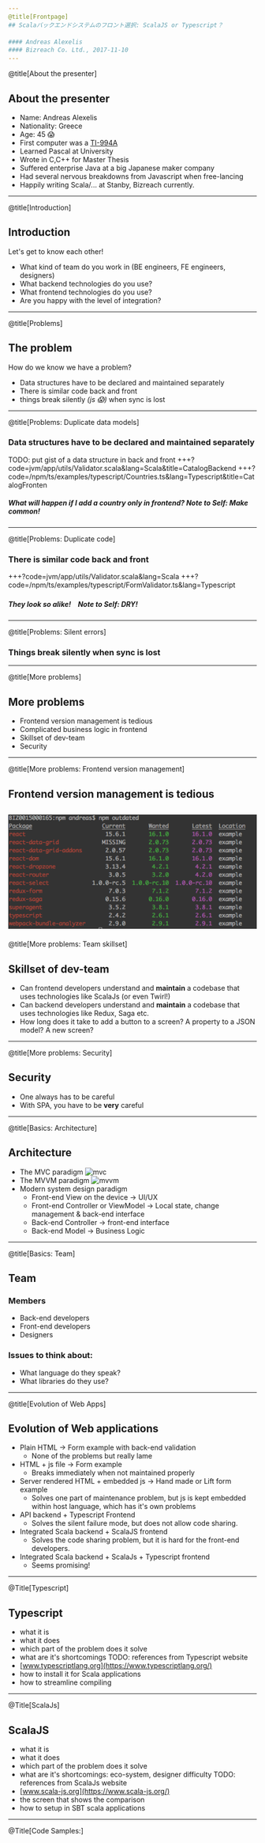 ```yaml
---
@title[Frontpage]
## Scalaバックエンドシステムのフロント選択: ScalaJS or Typescript？

#### Andreas Alexelis
#### Bizreach Co. Ltd., 2017-11-10
---
```

@title[About the presenter]
## About the presenter

- Name: Andreas Alexelis
- Nationality: Greece
- Age: 45 :scream:
- First computer was a [TI-994A](http://oldcomputers.net/ti994a.html)
- Learned Pascal at University
- Wrote in C,C++ for Master Thesis
- Suffered enterprise Java at a big Japanese maker company
- Had several nervous breakdowns from Javascript when free-lancing
- Happily writing Scala/... at Stanby, Bizreach currently.
---
@title[Introduction]
## Introduction
Let's get to know each other!
- What kind of team do you work in (BE engineers, FE engineers, designers)
- What backend technologies do you use?
- What frontend technologies do you use?
- Are you happy with the level of integration?
---
@title[Problems]
## The problem
How do we know we have a problem?
- Data structures have to be declared and maintained separately
- There is similar code back and front
- things break silently _(js :scream:)_ when sync is lost
---
@title[Problems: Duplicate data models]
### Data structures have to be declared and maintained separately

TODO: put gist of a data structure in back and front
+++?code=jvm/app/utils/Validator.scala&lang=Scala&title=CatalogBackend
+++?code=/npm/ts/examples/typescript/Countries.ts&lang=Typescript&title=CatalogFronten

##### What will happen if I add a country only in frontend? _Note to Self: Make common!_
---
@title[Problems: Duplicate code]
### There is similar code back and front

+++?code=jvm/app/utils/Validator.scala&lang=Scala
+++?code=/npm/ts/examples/typescript/FormValidator.ts&lang=Typescript

##### They look so alike!　_Note to Self: DRY!_
---
@title[Problems: Silent errors]
### Things break silently when sync is lost

---
@title[More problems]
## More problems
- Frontend version management is tedious
- Complicated business logic in frontend
- Skillset of dev-team
- Security
---
@title[More problems: Frontend version management]
## Frontend version management is tedious

![npm outdated](pitchme_assets/maintenance.png)
---
@title[More problems: Team skillset]
## Skillset of dev-team

- Can frontend developers understand and __maintain__ a codebase that uses technologies like ScalaJs (or even Twirl!)
- Can backend developers understand and __maintain__ a codebase that uses technologies like Redux, Saga etc.
- How long does it take to add a button to a screen?
  A property to a JSON model?
  A new screen?
---
@title[More problems: Security]
## Security

- One always has to be careful
- With SPA, you have to be __very__ careful
---
@title[Basics: Architecture]
## Architecture
- The MVC paradigm
![mvc](https://www.codeproject.com/KB/aspnet/344292/mvc.PNG)
- The MVVM paradigm
![mvvm](https://cdn-images-1.medium.com/max/1600/1*BpxMFh7DdX0_hqX6ABkDgw.png)
- Modern system design paradigm
  - Front-end View on the device -> UI/UX
  - Front-end Controller or ViewModel -> Local state, change management & back-end interface
  - Back-end Controller -> front-end interface
  - Back-end Model -> Business Logic
---
@title[Basics: Team]
## Team

### Members
- Back-end developers
- Front-end developers
- Designers

### Issues to think about:
- What language do they speak?
- What libraries do they use?
---
@title[Evolution of Web Apps]
## Evolution of Web applications
- Plain HTML -> Form example with back-end validation
  - None of the problems but really lame
- HTML + js file -> Form example
  - Breaks immediately when not maintained properly
- Server rendered HTML + embedded js -> Hand made or Lift form example
  - Solves one part of maintenance problem, but js is kept embedded within host language, which has it's own problems
- API backend + Typescript Frontend
  - Solves the silent failure mode, but does not allow code sharing.
- Integrated Scala backend + ScalaJS frontend
  - Solves the code sharing problem, but it is hard for the front-end developers.
- Integrated Scala backend + ScalaJs + Typescript frontend
  - Seems promising!
---
@Title[Typescript]
## Typescript
- what it is
- what it does
- which part of the problem does it solve
- what are it's shortcomings
TODO: references from Typescript website
- [www.typescriptlang.org](https://www.typescriptlang.org/)
- how to install it for Scala applications
- how to streamline compiling
---
@Title[ScalaJs]
## ScalaJS
- what it is
- what it does
- which part of the problem does it solve
- what are it's shortcomings: eco-system, designer difficulty
TODO: references from ScalaJs website
- [www.scala-js.org](https://www.scala-js.org/)
- the screen that shows the comparison
- how to setup in SBT scala applications
---
@Title[Code Samples:]
